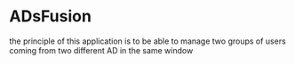 # ADsFusion
 
the principle of this application is to be able to manage two groups of users coming from two different AD in the same window
